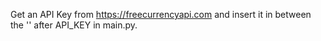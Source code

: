 Get an API Key from https://freecurrencyapi.com and insert it in between the '' after API_KEY in main.py.

